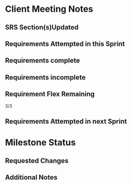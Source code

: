 # Client Meeting Notes

## SRS Section(s)Updated


## Requirements Attempted in this Sprint


## Requirements complete


## Requirements incomplete


## Requirement Flex Remaining

3/3

## Requirements Attempted in next Sprint


# Milestone Status


## Requested Changes


## Additional Notes



